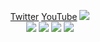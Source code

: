 <!--
README.md (Even though it's HTML) by @BLOCKSREY
読めますか？これは日本語です。
-->
<P ALIGN=CENTER>
	<A HREF=https://twitter.com/Blocksrey>Twitter</A>
	<A HREF=https://youtube.com/Blocksrey>YouTube</A>
	<IMG SRC=http://lmfao.blocksrey.com:7890/V><BR>
	<A HREF=http://lmfao.blocksrey.com:7890/L><IMG SRC=https://blocksrey.com/dokka/niku.gif></A>
	<A HREF=http://lmfao.blocksrey.com:7890/D><IMG SRC=https://blocksrey.com/dokka/niku.gif></A>
	<A HREF=http://lmfao.blocksrey.com:7890/U><IMG SRC=https://blocksrey.com/dokka/niku.gif></A>
	<A HREF=http://lmfao.blocksrey.com:7890/R><IMG SRC=https://blocksrey.com/dokka/niku.gif></A>
</P>
